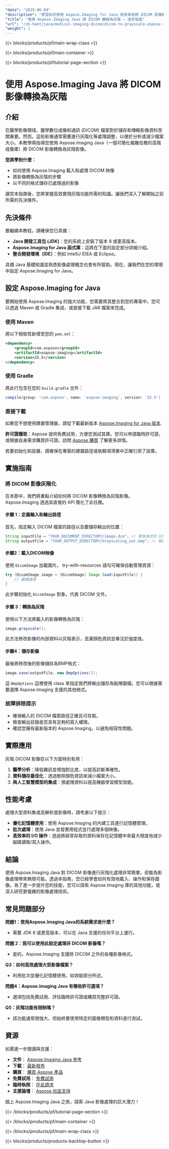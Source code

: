 ```yaml
---
"date": "2025-06-04"
"description": "學習如何使用 Aspose.Imaging for Java 有效率地將 DICOM 影像轉換為灰階影像。非常適合醫學影像處理和分析。"
"title": "使用 Aspose.Imaging Java 將 DICOM 轉換為灰階 — 逐步指南"
"url": "/zh-hant/java/medical-imaging-dicom/dicom-to-grayscale-aspose-imaging-java/"
"weight": 1
---
```


{{< blocks/products/pf/main-wrap-class >}}

{{< blocks/products/pf/main-container >}}

{{< blocks/products/pf/tutorial-page-section >}}
# 使用 Aspose.Imaging Java 將 DICOM 影像轉換為灰階

## 介紹

在醫學影像領域，醫學數位成像和通訊 (DICOM) 檔案對於儲存和傳輸影像資料至關重要。然而，這些影像通常需要進行灰階化等處理調整，以便於分析或減少檔案大小。本教學將指導您使用 Aspose.Imaging Java（一個可簡化複雜任務的高階成像庫）將 DICOM 影像轉換為灰階影像。

**您將學到什麼：**
- 如何使用 Aspose.Imaging 載入和處理 DICOM 映像
- 將影像轉換為灰階的步驟
- 以不同的格式儲存已處理過的影像

讀完本指南後，您將掌握高效實現灰階功能所需的知識。讓我們深入了解開始之前所需的先決條件。

## 先決條件

要繼續本教程，請確保您已具備：

- **Java 開發工具包 (JDK)**：您的系統上安裝了版本 8 或更高版本。
- **Aspose.Imaging for Java 函式庫**：這將在下面的設定部分詳細介紹。
- **整合開發環境（IDE）**：例如 IntelliJ IDEA 或 Eclipse。

具備 Java 基礎知識並熟悉影像處理概念也會有所幫助。現在，讓我們在您的環境中設定 Aspose.Imaging for Java。

## 設定 Aspose.Imaging for Java

要開始使用 Aspose.Imaging 的強大功能，您需要將其整合到您的專案中。您可以透過 Maven 或 Gradle 集成，或直接下載 JAR 檔案來完成。

### 使用 Maven
將以下相依性新增至您的 `pom.xml`：

```xml
<dependency>
    <groupId>com.aspose</groupId>
    <artifactId>aspose-imaging</artifactId>
    <version>25.5</version>
</dependency>
```

### 使用 Gradle
將此行包含在您的 `build.gradle` 文件：

```gradle
compile(group: 'com.aspose', name: 'aspose-imaging', version: '25.5')
```

### 直接下載
如果您不想使用建置管理器，請從下載最新版本 [Aspose.Imaging for Java 版本](https://releases。aspose.com/imaging/java/).

**許可證獲取**：Aspose 提供免費試用，方便您測試其庫。您可以申請臨時許可證，或根據自身需求購買許可證。訪問 [Aspose 購買](https://purchase.aspose.com/buy) 了解更多詳情。

若要初始化和設置，請確保在專案的建置路徑或依賴項清單中正確引用了該庫。

## 實施指南

### 將 DICOM 影像灰階化

在本節中，我們將重點介紹如何將 DICOM 影像轉換為灰階影像。 Aspose.Imaging 透過其直覺的 API 簡化了此任務。

#### 步驟 1：定義輸入和輸出路徑
首先，指定輸入 DICOM 檔案的路徑以及要儲存輸出的位置：

```java
String inputFile = "YOUR_DOCUMENT_DIRECTORY/image.dcm"; // 替換為您的 DICOM 影像路徑
String outputFile = "YOUR_OUTPUT_DIRECTORY/Grayscaling_out.bmp"; // 輸出灰階BMP文件
```

#### 步驟2：載入DICOM映像
使用 `DicomImage` 加載圖片。 try-with-resources 語句可確保自動管理資源：

```java
try (DicomImage image = (DicomImage) Image.load(inputFile)) {
    // 繼續處理
}
```
此步驟初始化 `DicomImage` 對象，代表 DICOM 文件。

#### 步驟 3：轉換為灰階
使用以下方法將載入的影像轉換為灰階：

```java
image.grayscale();
```

此方法修改影像的內部資料以灰階表示，丟棄顏色資訊並專注於強度值。

#### 步驟4：儲存影像
最後將修改後的影像儲存為BMP格式：

```java
image.save(outputFile, new BmpOptions());
```
這 `BmpOptions` 這裡使用 class 來指定我們將輸出儲存為點陣圖檔。您可以根據需要選擇 Aspose.Imaging 支援的其他格式。

### 故障排除提示
- 確保輸入的 DICOM 檔案路徑正確且可存取。
- 檢查輸出目錄是否具有足夠的寫入權限。
- 確認您擁有最新版本的 Aspose.Imaging，以避免相容性問題。

## 實際應用

灰階 DICOM 影像在以下方面特別有用：

1. **醫學分析**：降低雜訊並增強對比度，以提高診斷準確性。
2. **資料儲存最佳化**：透過刪除顏色資訊來減小檔案大小。
3. **與人工智慧模型的集成**：預處理資料以提高機器學習模型效能。

## 性能考慮

處理大型資料集或高解析度影像時，請考慮以下提示：

- **優化記憶體使用**：使用 Aspose.Imaging 的內建工具進行記憶體管理。
- **批次處理**：使用 Java 並發實用程式並行處理多個映像。
- **高效率的 I/O 操作**：透過將經常存取的資料保存在記憶體中來最大限度地減少磁碟讀取/寫入操作。

## 結論

使用 Aspose.Imaging Java 對 DICOM 影像進行灰階化處理非常簡單，卻能為影像處理帶來無限可能。透過本指南，您已經學會如何有效地載入、操作和保存圖像。為了進一步提升您的技能，您可以探索 Aspose.Imaging 庫的其他功能，或深入研究更複雜的影像處理技術。

## 常見問題部分

**問題1：使用Aspose.Imaging Java的系統需求是什麼？**
- 需要 JDK 8 或更高版本，可以在 Java 支援的任何平台上運行。

**問題 2：我可以使用此設定處理非 DICOM 影像嗎？**
- 是的，Aspose.Imaging 支援除 DICOM 之外的各種影像格式。

**Q3：如何高效處理大型影像檔案？**
- 利用批次並優化記憶體使用，如效能部分所述。

**問題4：Aspose.Imaging Java 有哪些許可選項？**
- 選項包括免費試用、評估臨時許可證或購買完整許可證。

**Q5：灰階功能有限制嗎？**
- 該功能通常很強大，但始終要使用特定的圖像類型和資料進行測試。

## 資源

如需進一步閱讀與支援：
- **文件**： [Aspose.Imaging Java 參考](https://reference.aspose.com/imaging/java/)
- **下載**： [最新發布](https://releases.aspose.com/imaging/java/)
- **購買**： [購買 Aspose 產品](https://purchase.aspose.com/buy)
- **免費試用**： [免費試用](https://releases.aspose.com/imaging/java/)
- **臨時執照**： [在此請求](https://purchase.aspose.com/temporary-license/)
- **支援論壇**： [Aspose 社區支持](https://forum.aspose.com/c/imaging/10)

踏上 Aspose.Imaging Java 之旅，探索 Java 影像處理的巨大潛力！

{{< /blocks/products/pf/tutorial-page-section >}}

{{< /blocks/products/pf/main-container >}}

{{< /blocks/products/pf/main-wrap-class >}}

{{< blocks/products/products-backtop-button >}}